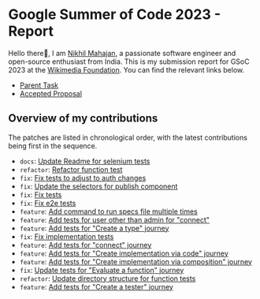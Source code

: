 # Google Summer of Code 2023 - Report
Hello there👋, I am [Nikhil Mahajan](https://github.com/nik-55), a passionate software engineer and open-source enthusiast from India. This is my submission report for GSoC 2023 at the [Wikimedia Foundation](https://wikimediafoundation.org/). You can find the relevant links below.
- [Parent Task](https://phabricator.wikimedia.org/T328587)
- [Accepted Proposal](https://phabricator.wikimedia.org/T333498)

## Overview of my contributions
The patches are listed in chronological order, with the latest contributions being first in the sequence.

- `docs`: [Update Readme for selenium tests](https://gerrit.wikimedia.org/r/c/mediawiki/extensions/WikiLambda/+/947405)
- `refactor`: [Refactor function test](https://gerrit.wikimedia.org/r/c/mediawiki/extensions/WikiLambda/+/950462)
- `fix`: [Fix tests to adjust to auth changes](https://gerrit.wikimedia.org/r/c/mediawiki/extensions/WikiLambda/+/945016)
- `fix`: [Update the selectors for publish component](https://gerrit.wikimedia.org/r/c/mediawiki/extensions/WikiLambda/+/941049)
- `fix`: [Fix tests](https://gerrit.wikimedia.org/r/c/mediawiki/extensions/WikiLambda/+/939280)
- `fix`: [Fix e2e tests](https://gerrit.wikimedia.org/r/c/mediawiki/extensions/WikiLambda/+/935878)
- `feature`: [Add command to run specs file multiple times](https://gerrit.wikimedia.org/r/c/mediawiki/extensions/WikiLambda/+/934455)
- `feature`: [Add tests for user other than admin for "connect"](https://gerrit.wikimedia.org/r/c/mediawiki/extensions/WikiLambda/+/934447)
- `feature`: [Add tests for "Create a type" journey](https://gerrit.wikimedia.org/r/c/mediawiki/extensions/WikiLambda/+/927770)
- `fix`: [Fix implementation tests](https://gerrit.wikimedia.org/r/c/mediawiki/extensions/WikiLambda/+/930830)
- `feature`: [Add tests for "connect" journey](https://gerrit.wikimedia.org/r/c/mediawiki/extensions/WikiLambda/+/929760)
- `feature`: [Add tests for "Create implementation via code" journey](https://gerrit.wikimedia.org/r/c/mediawiki/extensions/WikiLambda/+/923582)
- `feature`: [Add tests for "Create implementation via composition" journey](https://gerrit.wikimedia.org/r/c/mediawiki/extensions/WikiLambda/+/930599)
- `fix`: [Update tests for "Evaluate a function" journey](https://gerrit.wikimedia.org/r/c/mediawiki/extensions/WikiLambda/+/926554)
- `refactor`: [Update directory structure for function tests](https://gerrit.wikimedia.org/r/c/mediawiki/extensions/WikiLambda/+/924141)
- `feature`: [Add tests for "Create a tester" journey](https://gerrit.wikimedia.org/r/c/mediawiki/extensions/WikiLambda/+/920343)
